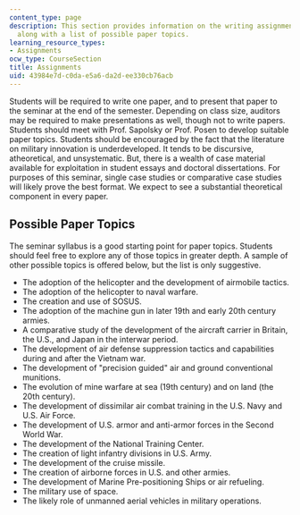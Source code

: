 ```yaml
---
content_type: page
description: This section provides information on the writing assignment of the course
  along with a list of possible paper topics.
learning_resource_types:
- Assignments
ocw_type: CourseSection
title: Assignments
uid: 43984e7d-c0da-e5a6-da2d-ee330cb76acb
---
```


Students will be required to write one paper, and to present that paper to the seminar at the end of the semester. Depending on class size, auditors may be required to make presentations as well, though not to write papers. Students should meet with Prof. Sapolsky or Prof. Posen to develop suitable paper topics. Students should be encouraged by the fact that the literature on military innovation is underdeveloped. It tends to be discursive, atheoretical, and unsystematic. But, there is a wealth of case material available for exploitation in student essays and doctoral dissertations. For purposes of this seminar, single case studies or comparative case studies will likely prove the best format. We expect to see a substantial theoretical component in every paper.

Possible Paper Topics
---------------------

The seminar syllabus is a good starting point for paper topics. Students should feel free to explore any of those topics in greater depth. A sample of other possible topics is offered below, but the list is only suggestive.

*   The adoption of the helicopter and the development of airmobile tactics.
*   The adoption of the helicopter to naval warfare.
*   The creation and use of SOSUS.
*   The adoption of the machine gun in later 19th and early 20th century armies.
*   A comparative study of the development of the aircraft carrier in Britain, the U.S., and Japan in the interwar period.
*   The development of air defense suppression tactics and capabilities during and after the Vietnam war.
*   The development of "precision guided" air and ground conventional munitions.
*   The evolution of mine warfare at sea (19th century) and on land (the 20th century).
*   The development of dissimilar air combat training in the U.S. Navy and U.S. Air Force.
*   The development of U.S. armor and anti-armor forces in the Second World War.
*   The development of the National Training Center.
*   The creation of light infantry divisions in U.S. Army.
*   The development of the cruise missile.
*   The creation of airborne forces in U.S. and other armies.
*   The development of Marine Pre-positioning Ships or air refueling.
*   The military use of space.
*   The likely role of unmanned aerial vehicles in military operations.